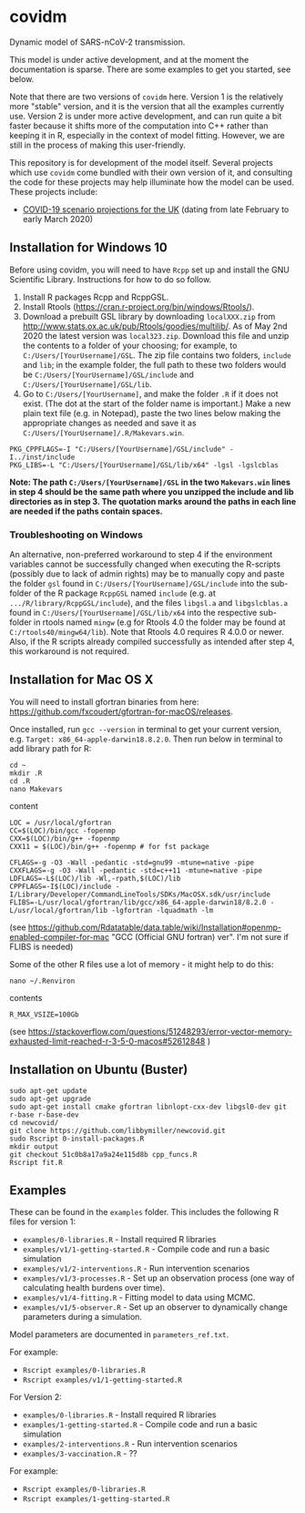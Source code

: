# covidm
Dynamic model of SARS-nCoV-2 transmission.

This model is under active development, and at the moment the documentation is sparse. There are some examples to get you started, see below.

Note that there are two versions of `covidm` here. Version 1 is the relatively more "stable" version, and it is the version that all the examples currently use. Version 2 is under more active development, and can run quite a bit faster because it shifts more of the computation into C++ rather than keeping it in R, especially in the context of model fitting. However, we are still in the process of making this user-friendly.

This repository is for development of the model itself. Several projects which use `covidm` come bundled with their own version of it, and consulting the code for these projects may help illuminate how the model can be used. These projects include:
* [COVID-19 scenario projections for the UK](https://github.com/cmmid/covid-uk) (dating from late February to early March 2020)

## Installation for Windows 10

Before using covidm, you will need to have `Rcpp` set up and install the GNU Scientific Library. Instructions for how to do so follow.

1. Install R packages Rcpp and RcppGSL.
2. Install Rtools (https://cran.r-project.org/bin/windows/Rtools/).
3. Download a prebuilt GSL library by downloading `localXXX.zip` from http://www.stats.ox.ac.uk/pub/Rtools/goodies/multilib/. As of May 2nd 2020 the latest version was `local323.zip`. Download this file and unzip the contents to a folder of your choosing; for example, to `C:/Users/[YourUsername]/GSL`. The zip file contains two folders, `include` and `lib`; in the example folder, the full path to these two folders would be `C:/Users/[YourUsername]/GSL/include` and `C:/Users/[YourUsername]/GSL/lib`.
4. Go to `C:/Users/[YourUsername]`, and make the folder `.R` if it does not exist. (The dot at the start of the folder name is important.) Make a new plain text file (e.g. in Notepad), paste the two lines below making the appropriate changes as needed and save it as `C:/Users/[YourUsername]/.R/Makevars.win`.
```
PKG_CPPFLAGS=-I "C:/Users/[YourUsername]/GSL/include" -I../inst/include
PKG_LIBS=-L "C:/Users/[YourUsername]/GSL/lib/x64" -lgsl -lgslcblas
```
**Note: The path `C:/Users/[YourUsername]/GSL` in the two `Makevars.win` lines in step 4 should be the same path where you unzipped the include and lib directories as in step 3. The quotation marks around the paths in each line are needed if the paths contain spaces.**

### Troubleshooting on Windows
An alternative, non-preferred workaround to step 4 if the environment variables cannot be successfully changed when executing the R-scripts (possibly due to lack of admin rights) may be to manually copy and paste the folder `gsl` found in `C:/Users/[YourUsername]/GSL/include` into the sub-folder of the R package `RcppGSL` named `include` (e.g. at `.../R/library/RcppGSL/include`), and the files `libgsl.a` and `libgslcblas.a` found in `C:/Users/[YourUsername]/GSL/lib/x64` into the respective sub-folder in rtools named `mingw` (e.g for Rtools 4.0 the folder may be found at `C:/rtools40/mingw64/lib`). Note that Rtools 4.0 requires R 4.0.0 or newer. Also, if the R scripts already compiled successfully as intended after step 4, this workaround is not required.

## Installation for Mac OS X

You will need to install gfortran binaries from here: https://github.com/fxcoudert/gfortran-for-macOS/releases. 

Once installed, run `gcc --version` in terminal to get your current version, e.g. `Target: x86_64-apple-darwin18.8.2.0`. Then run below in terminal to add library path for R:

```
cd ~
mkdir .R
cd .R
nano Makevars
```
content

```
LOC = /usr/local/gfortran
CC=$(LOC)/bin/gcc -fopenmp
CXX=$(LOC)/bin/g++ -fopenmp
CXX11 = $(LOC)/bin/g++ -fopenmp # for fst package

CFLAGS=-g -O3 -Wall -pedantic -std=gnu99 -mtune=native -pipe
CXXFLAGS=-g -O3 -Wall -pedantic -std=c++11 -mtune=native -pipe
LDFLAGS=-L$(LOC)/lib -Wl,-rpath,$(LOC)/lib
CPPFLAGS=-I$(LOC)/include -I/Library/Developer/CommandLineTools/SDKs/MacOSX.sdk/usr/include
FLIBS=-L/usr/local/gfortran/lib/gcc/x86_64-apple-darwin18/8.2.0 -L/usr/local/gfortran/lib -lgfortran -lquadmath -lm
```
(see https://github.com/Rdatatable/data.table/wiki/Installation#openmp-enabled-compiler-for-mac "GCC (Official GNU fortran) ver". I'm not sure if FLIBS is needed) 

Some of the other R files use a lot of memory - it might help to do this:

```
nano ~/.Renviron 
```
contents
```
R_MAX_VSIZE=100Gb
```
(see https://stackoverflow.com/questions/51248293/error-vector-memory-exhausted-limit-reached-r-3-5-0-macos#52612848 )

## Installation on Ubuntu (Buster)

```
sudo apt-get update
sudo apt-get upgrade
sudo apt-get install cmake gfortran libnlopt-cxx-dev libgsl0-dev git r-base r-base-dev
cd newcovid/
git clone https://github.com/libbymiller/newcovid.git
sudo Rscript 0-install-packages.R
mkdir output
git checkout 51c0b8a17a9a24e115d8b cpp_funcs.R
Rscript fit.R
```

## Examples

These can be found in the `examples` folder. This includes the following R files for version 1:

* `examples/0-libraries.R` - Install required R libraries
* `examples/v1/1-getting-started.R` - Compile code and run a basic simulation
* `examples/v1/2-interventions.R` - Run intervention scenarios
* `examples/v1/3-processes.R` - Set up an observation process (one way of calculating health burdens over time). 
* `examples/v1/4-fitting.R` - Fitting model to data using MCMC. 
* `examples/v1/5-observer.R` - Set up an observer to dynamically change parameters during a simulation. 

Model parameters are documented in `parameters_ref.txt`.


For example:

* `Rscript examples/0-libraries.R`
* `Rscript examples/v1/1-getting-started.R`


For Version 2:

* `examples/0-libraries.R` - Install required R libraries
* `examples/1-getting-started.R` - Compile code and run a basic simulation
* `examples/2-interventions.R` - Run intervention scenarios
* `examples/3-vaccination.R` - ??

For example:

* `Rscript examples/0-libraries.R`
* `Rscript examples/1-getting-started.R`

